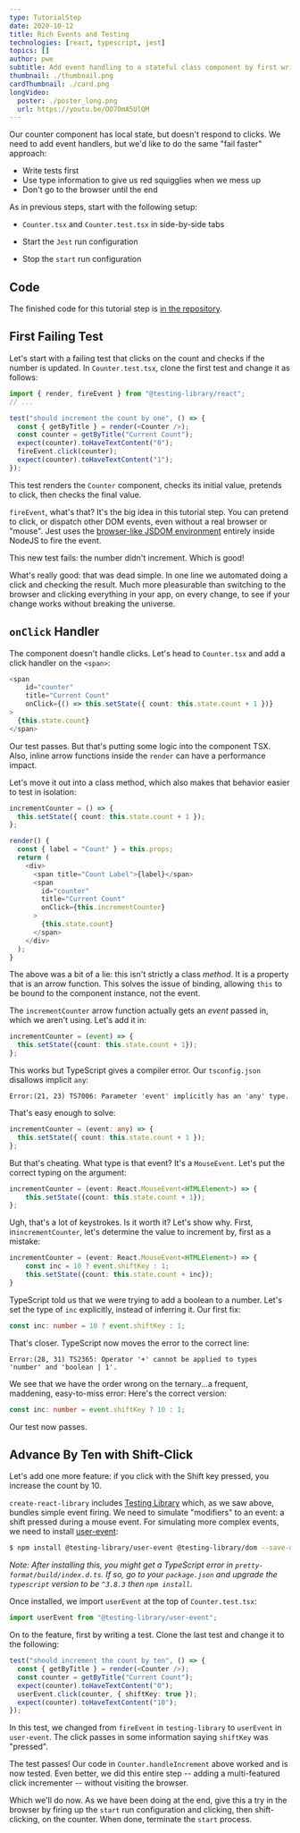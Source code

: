 ```yaml
---
type: TutorialStep
date: 2020-10-12
title: Rich Events and Testing
technologies: [react, typescript, jest]
topics: []
author: pwe
subtitle: Add event handling to a stateful class component by first writing tests during development.
thumbnail: ./thumbnail.png
cardThumbnail: ./card.png
longVideo:
  poster: ./poster_long.png
  url: https://youtu.be/OO7OmA5UlQM
---
```


Our counter component has local state, but doesn't respond to clicks.
We need to add event handlers, but we'd like to do the same "fail faster" approach:

- Write tests first
- Use type information to give us red squigglies when we mess up
- Don't go to the browser until the end

As in previous steps, start with the following setup:

- `Counter.tsx` and `Counter.test.tsx` in side-by-side tabs

- Start the `Jest` run configuration

- Stop the `start` run configuration

## Code

The finished code for this tutorial step is 
[in the repository](https://github.com/JetBrains/jetbrains_guide/tree/master/sites/webstorm-guide/demos/tutorials/react_typescript_tdd/rich_events_and_testing).

## First Failing Test

Let's start with a failing test that clicks on the count and checks if the number is updated.
In `Counter.test.tsx`, clone the first test and change it as follows:

```typescript
import { render, fireEvent } from "@testing-library/react";
// ...

test("should increment the count by one", () => {
  const { getByTitle } = render(<Counter />);
  const counter = getByTitle("Current Count");
  expect(counter).toHaveTextContent("0");
  fireEvent.click(counter);
  expect(counter).toHaveTextContent("1");
});
```

This test renders the `Counter` component, checks its initial value, pretends to click, then checks the final value.

`fireEvent`, what's that?
It's the big idea in this tutorial step.
You can pretend to click, or dispatch other DOM events, even without a real browser or "mouse".
Jest uses the [browser-like JSDOM environment](https://jestjs.io/docs/en/configuration#testenvironment-string) entirely inside NodeJS to fire the event.

This new test fails: the number didn't increment. Which is good!

What's really good: that was dead simple.
In one line we automated doing a click and checking the result. 
Much more pleasurable than switching to the browser and clicking everything in your app, on every change, to see if your change works without breaking the universe.

## `onClick` Handler

The component doesn't handle clicks.
Let's head to `Counter.tsx` and add a click handler on the `<span>`:

```typescript
<span
    id="counter"
    title="Current Count"
    onClick={() => this.setState({ count: this.state.count + 1 })}
>
  {this.state.count}
</span>
```

Our test passes.
But that's putting some logic into the component TSX.
Also, inline arrow functions inside the `render` can have a performance impact.

Let's move it out into a class method, which also makes that behavior easier to test in isolation:

```typescript
incrementCounter = () => {
  this.setState({ count: this.state.count + 1 });
};

render() {
  const { label = "Count" } = this.props;
  return (
    <div>
      <span title="Count Label">{label}</span>
      <span
        id="counter"
        title="Current Count"
        onClick={this.incrementCounter}
      >
        {this.state.count}
      </span>
    </div>
  );
}
```

The above was a bit of a lie: this isn't strictly a class *method*.
It is a property that is an arrow function.
This solves the issue of binding, allowing `this` to be bound to the component instance, not the event. 

The `incrementCounter` arrow function actually gets an *event* passed in, which we aren't using.
Let's add it in:

```typescript
incrementCounter = (event) => {
  this.setState({count: this.state.count + 1});
};
```

This works but TypeScript gives a compiler error.
Our `tsconfig.json` disallows implicit `any`:

```
Error:(21, 23) TS7006: Parameter 'event' implicitly has an 'any' type.
```

That's easy enough to solve:

```typescript
incrementCounter = (event: any) => {
  this.setState({ count: this.state.count + 1 });
};
```

But that's cheating.
What type is that event?
It's a `MouseEvent`.
Let's put the correct typing on the argument:

```typescript
incrementCounter = (event: React.MouseEvent<HTMLElement>) => {
    this.setState({count: this.state.count + 1});
};
```

Ugh, that's a lot of keystrokes.
Is it worth it?
Let's show why. 
First, in`incrementCounter`, let's determine the value to increment by, first as a mistake:

```typescript {2,3}
incrementCounter = (event: React.MouseEvent<HTMLElement>) => {
    const inc = 10 ? event.shiftKey : 1;
    this.setState({count: this.state.count + inc});
}
```

TypeScript told us that we were trying to add a boolean to a number.
Let's set the type of `inc` explicitly, instead of inferring it.
Our first fix:

```typescript
const inc: number = 10 ? event.shiftKey : 1;
```

That's closer.
TypeScript now moves the error to the correct line:

```shell script
Error:(28, 31) TS2365: Operator '+' cannot be applied to types 
'number' and 'boolean | 1'.
```

We see that we have the order wrong on the ternary...a frequent, maddening, easy-to-miss error: 
Here's the correct version:

```typescript
const inc: number = event.shiftKey ? 10 : 1;
```

Our test now passes.

## Advance By Ten with Shift-Click

Let's add one more feature: if you click with the Shift key pressed, you increase the count by 10.

`create-react-library` includes [Testing Library](https://testing-library.com) which, as we saw above, bundles simple event firing.
We need to simulate "modifiers" to an event: a shift pressed during a mouse event.
For simulating more complex events, we need to install [user-event](https://github.com/testing-library/user-event):

```bash
$ npm install @testing-library/user-event @testing-library/dom --save-dev
```

*Note: After installing this, you might get a TypeScript error in `pretty-format/build/index.d.ts`.
If so, go to your `package.json` and upgrade the `typescript` version to be `^3.8.3` then `npm install`.*

Once installed, we import `userEvent` at the top of `Counter.test.tsx`:

```typescript
import userEvent from "@testing-library/user-event";
```

On to the feature, first by writing a test.
Clone the last test and change it to the following:

```typescript
test("should increment the count by ten", () => {
  const { getByTitle } = render(<Counter />);
  const counter = getByTitle("Current Count");
  expect(counter).toHaveTextContent("0");
  userEvent.click(counter, { shiftKey: true });
  expect(counter).toHaveTextContent("10");
});
```

In this test, we changed from `fireEvent` in `testing-library` to `userEvent` in `user-event`.
The click passes in some information saying `shiftKey` was "pressed".

The test passes!
Our code in `Counter.handleIncrement` above worked and is now tested.
Even better, we did this entire step -- adding a multi-featured click incrementer -- without visiting the browser.

Which we'll do now.
As we have been doing at the end, give this a try in the browser by firing up the `start` run configuration and clicking, then shift-clicking, on the counter.
When done, terminate the `start` process.
